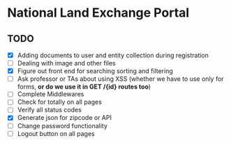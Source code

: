 # National Land Exchange Portal

## TODO

- [x] Adding documents to user and entity collection during registration
- [ ] Dealing with image and other files
- [x] Figure out front end for searching sorting and filtering
- [ ] Ask professor or TAs about using XSS (whether we have to use only for forms, **or do we use it in GET /{id} routes too**)
- [ ] Complete Middlewares
- [ ] Check for totally on all pages
- [ ] Verify all status codes
- [x] Generate json for zipcode or API
- [ ] Change password functionality
- [ ] Logout button on all pages
